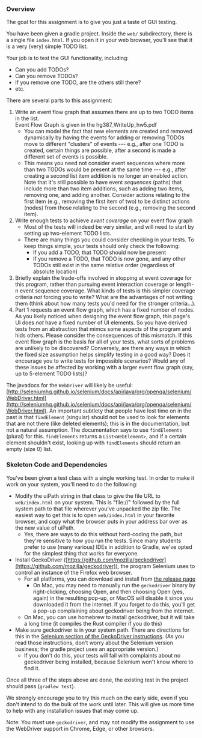 

### Overview
The goal for this assignment is to give you just a taste of GUI testing.

You have been given a gradle project.  Inside the ```web/``` subdirectory, there is a single file ```index.html```.  If you open it in your web browser, you'll see that it is a very (very) simple TODO list.

Your job is to test the GUI functionality, including:

- Can you add TODOs?
- Can you remove TODOs?
- If you remove one TODO, are the others still there?
- etc.

There are several parts to this assignment:

1. Write an event flow graph that assumes there are up to two TODO items in the list.
	<br/>Event Flow Graph is given in the hg387_WriteUp_hw5.pdf<br/>
    + You can model the fact that new elements are created and removed dynamically by having the events for adding or removing TODOs move to different "clusters" of events --- e.g., after one TODO is created, certain things are possible, after a second is made a different set of events is possible.
    + This means you need not consider event sequences where more than two TODOs would be present at
      the same time --- e.g., after creating a second list item addition is no longer an enabled action.  Note that it's still possible to have event *sequences* (paths) that include more than two item additions,
      such as adding two items, removing one, and adding another. Consider actions
      relating to the first item (e.g., removing the first item of two) to be distinct actions
      (nodes) from those relating to the second (e.g., removing the second item).
2. Write enough tests to achieve *event coverage* on your event flow graph
    + Most of the tests will indeed be very similar, and will need to start by setting up two-element TODO lists.
    + There are many things you could consider checking in your tests.  To keep things simple, your tests should only check the following:
        - If you add a TODO, that TODO should now be present
        - If you remove a TODO, that TODO is now gone, and any other TODOs still exist in the same relative order (regardless of absolute location)
3. Briefly explain the trade-offs involved in stopping at event coverage for this program, rather than pursuing event interaction coverage or length-n event sequence coverage.  What kinds of tests is this simpler coverage criteria *not* forcing you to write?  What are the advantages of not writing them (think about how many tests you'd need for the stronger criteria...).
4. Part 1 requests an event flow graph, which has a fixed number of nodes.  As you likely noticed when designing the event flow graph, this page's UI does *not* have a fixed number of UI elements.  So you have derived tests from an abstraction that mimcs some aspects of the program and hids others.  Please consider the consequences of this mismatch.  If this event flow graph is the basis for all of your tests, what sorts of problems are unlikely to be discovered?  Conversely, are there any ways in which the fixed size assumption helps simplify testing in a good way?  Does it encourage you to write tests for impossible scenarios?  Would any of these issues be affected by working with a larger event flow graph (say, up to 5-element TODO lists)?

The javadocs for the ```WebDriver``` will likely be useful: [http://seleniumhq.github.io/selenium/docs/api/java/org/openqa/selenium/WebDriver.html](http://seleniumhq.github.io/selenium/docs/api/java/org/openqa/selenium/WebDriver.html).  An important subtlety that people have lost time on in the past is that ```findElement``` (singular) should not be used to look for elements that are not there (like deleted elements); this is in the documentation, but not a natural assumption.  The documentation says to use ```findElements``` (plural) for this.  ```findElements``` returns a ```List<WebElement>```, and if a certain element shouldn't exist, looking up with ```findElements``` should return an empty (size 0) list.

### Skeleton Code and Dependencies
You've been given a test class with a single working test.  In order to make it work on your system, you'll need to do the following:

- Modify the uiPath string in that class to give the file URL to ```web/index.html``` on your system.  This is "file://" followed by the full system path to that file wherever you've unpacked the zip file.  The easiest way to get this is to open ```web/index.html``` in your favorite browser, and copy what the browser puts in your address bar over as the new value of uiPath.
    + Yes, there are ways to do this without hard-coding the path, but they're sensitive to how you run the tests. Since many students prefer to use (many various) IDEs in addition to Gradle, we've opted for the simplest thing that works for everyone.
- Install GeckoDriver ([https://github.com/mozilla/geckodriver](https://github.com/mozilla/geckodriver)), the program Selenium uses to control an instance of the Firefox web browser.  
    + For all platforms, you can download and install from [the release page](https://github.com/mozilla/geckodriver/releases)
        - On Mac, you may need to manually run the ```geckodriver``` binary by right-clicking, choosing Open, and then choosing Open (yes, again) in the resulting pop-up, or MacOS will disable it since you downloaded it from the internet. If you forget to do this, you'll get a pop-up complaining about geckodriver being from the internet.
    + On Mac, you can use homebrew to install geckodriver, but it will take a long time (it compiles the Rust compiler if you do this)
- Make sure geckodriver is in your system path.  There are directions for this in the [Selenium section of the GeckoDriver instructions](https://firefox-source-docs.mozilla.org/testing/geckodriver/geckodriver/Usage.html?highlight=selenium).  (As you read those instructions, don't worry about the Selenium version business; the gradle project uses an appropriate version.)
    + If you don't do this, your tests will fail with complaints about no geckodriver being installed, because Selenium won't know where to find it.

Once all three of the steps above are done, the existing test in the project should pass (```gradlew
test```).

We strongly encourage you to try this much on the early side, even if you don't intend to do the bulk of the work until later.  This will give us more time to help with any installation issues that may come up.

Note: You *must* use ```geckodriver```, and may not modify the assignment to use the WebDriver
support in Chrome, Edge, or other browsers.


